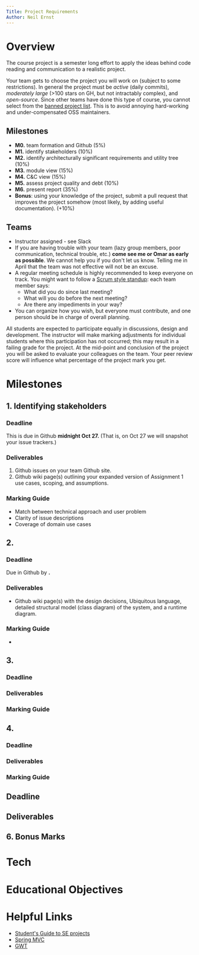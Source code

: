 ```yaml
---
Title: Project Requirements
Author: Neil Ernst 
---
```


# Overview
The course project is a semester long effort to apply the ideas behind code reading and communication to a realistic project.

Your team gets to choose the project you will work on (subject to some restrictions). In general the project must be *active* (daily commits), *moderately large* (>100 stars on GH, but not intractably complex), and *open-source*. Since other teams have done this type of course, you cannot select from the [banned project list](https://github.com/SENG480-18/course/blob/master/banned.md). This is to avoid annoying hard-working and under-compensated OSS maintainers.  
## Milestones

- **M0.** team formation and Github (5%)
- **M1.** identify stakeholders (10%)
- **M2.** identify architecturally significant requirements and utility tree (10%)
- **M3.** module view (15%)
- **M4.** C&C view (15%)
- **M5.** assess project quality and debt (10%)
- **M6.** present report (35%)
- **Bonus**: using your knowledge of the project, submit a pull request that improves the project somehow (most likely, by adding useful documentation). (+10%)

## Teams

- Instructor assigned - see Slack
- If you are having trouble with your team (lazy group members, poor communication, technical trouble, etc.) **come see me or Omar as early as possible**. We cannot help you if you don't let us know. Telling me in April that the team was not effective will not be an excuse.
- A regular meeting schedule is highly recommended to keep everyone on track. You might want to follow a [Scrum style standup](https://www.mountaingoatsoftware.com/agile/scrum/meetings/daily-scrum): each team member says:
    -   What did you do since last meeting?
    -   What will you do before the next meeting?
    -   Are there any impediments in your way?
- You can organize how you wish, but everyone must contribute, and one person should be in charge of overall planning. 

All students are expected to participate equally in discussions, design and development. The instructor will make marking adjustments for individual students where this participation has not occurred; this may result in a failing grade for the project. At the mid-point and conclusion of the project you will be asked to evaluate your colleagues on the team. Your peer review score will influence what percentage of the project mark you get. 


# Milestones
## 1. Identifying stakeholders

### Deadline
This is due in Github **midnight Oct 27.** (That is, on Oct 27 we will snapshot your issue trackers.)

### Deliverables
1. Github issues on your team Github site.
2. Github wiki page(s) outlining your expanded version of Assignment 1 use cases, scoping, and assumptions.

### Marking Guide	
- Match between technical approach and user problem
- Clarity of issue descriptions
- Coverage of domain use cases
	
## 2. 

### Deadline
Due in Github by **.**

### Deliverables
* Github wiki page(s) with the design decisions, Ubiquitous language, detailed structural model (class diagram) of the system, and a runtime diagram.

### Marking Guide
-

## 3.


### Deadline


### Deliverables

### Marking Guide

## 4. 

### Deadline

### Deliverables


### Marking Guide

## Deadline

## Deliverables

## 6. Bonus Marks

# Tech


# Educational Objectives


# Helpful Links
* [Student's Guide to SE projects](http://www.cdf.toronto.edu/~csc301h/fall/csc301.pdf) 
* [Spring MVC](https://spring.io/guides/gs/serving-web-content/)
* [GWT](http://www.gwtproject.org/doc/latest/tutorial/index.html)
